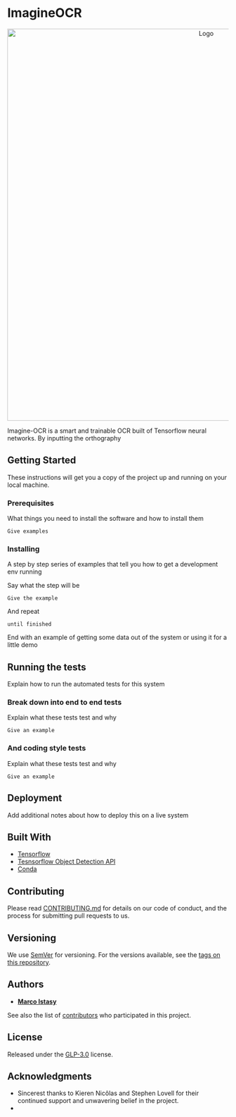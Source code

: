 # **ImagineOCR**
<p align="center">
    <img src="Resources/Banner.png" width="890" alt="Logo"/>
</p>

Imagine-OCR is a smart and trainable OCR built of Tensorflow neural networks. By inputting the orthography 

## Getting Started

These instructions will get you a copy of the project up and running on your local machine.

### Prerequisites

What things you need to install the software and how to install them

```
Give examples

```

### Installing

A step by step series of examples that tell you how to get a development env running

Say what the step will be

```
Give the example
```

And repeat

```
until finished
```

End with an example of getting some data out of the system or using it for a little demo

## Running the tests

Explain how to run the automated tests for this system

### Break down into end to end tests

Explain what these tests test and why

```
Give an example
```

### And coding style tests

Explain what these tests test and why

```
Give an example
```

## Deployment

Add additional notes about how to deploy this on a live system

## Built With

* [Tensorflow](https://www.tensorflow.org)
* [Tesnsorflow Object Detection API](https://github.com/tensorflow/models/tree/master/research/object_detection)
* [Conda](https://docs.conda.io/en/latest/)

## Contributing

Please read [CONTRIBUTING.md](https://gist.github.com/PurpleBooth/b24679402957c63ec426) for details on our code of conduct, and the process for submitting pull requests to us.

## Versioning

We use [SemVer](http://semver.org/) for versioning. For the versions available, see the [tags on this repository](https://github.com/marcoistasy/imagine-ocr/releases). 

## Authors

* **[Marco Istasy](https://github.com/marcoistasy)**

See also the list of [contributors](https://github.com/marcoistasy/imagine-ocr/graphs/contributors) who participated in this project.

## License

Released under the [GLP-3.0](LICENSE.md) license.

## Acknowledgments

* Sincerest thanks to Kieren Nicôlas and Stephen Lovell for their continued support and unwavering belief in the project.
* 

